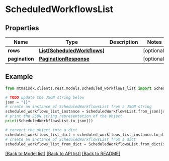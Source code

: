 # ScheduledWorkflowsList


## Properties

Name | Type | Description | Notes
------------ | ------------- | ------------- | -------------
**rows** | [**List[ScheduledWorkflows]**](ScheduledWorkflows.md) |  | [optional] 
**pagination** | [**PaginationResponse**](PaginationResponse.md) |  | [optional] 

## Example

```python
from mtmaisdk.clients.rest.models.scheduled_workflows_list import ScheduledWorkflowsList

# TODO update the JSON string below
json = "{}"
# create an instance of ScheduledWorkflowsList from a JSON string
scheduled_workflows_list_instance = ScheduledWorkflowsList.from_json(json)
# print the JSON string representation of the object
print(ScheduledWorkflowsList.to_json())

# convert the object into a dict
scheduled_workflows_list_dict = scheduled_workflows_list_instance.to_dict()
# create an instance of ScheduledWorkflowsList from a dict
scheduled_workflows_list_from_dict = ScheduledWorkflowsList.from_dict(scheduled_workflows_list_dict)
```
[[Back to Model list]](../README.md#documentation-for-models) [[Back to API list]](../README.md#documentation-for-api-endpoints) [[Back to README]](../README.md)



